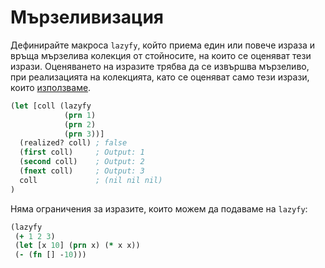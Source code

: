 # Мързеливизация

Дефинирайте макроса `lazyfy`, който приема един или повече израза и връща
мързелива колекция от стойносите, на които се оценяват тези изрази. Оценяването
на изразите трябва да се извършва мързеливо, при реализацията на колекцията,
като се оценяват само тези изрази, които [използваме](http://fmi.clojure.bg/topics/179).

```clojure
(let [coll (lazyfy
            (prn 1)
            (prn 2)
            (prn 3))]
  (realized? coll) ; false
  (first coll)     ; Output: 1
  (second coll)    ; Output: 2
  (fnext coll)     ; Output: 3
  coll             ; (nil nil nil)
)
```

Няма ограничения за изразите, които можем да подаваме на `lazyfy`:

```clojure
(lazyfy
 (+ 1 2 3)
 (let [x 10] (prn x) (* x x))
 (- (fn [] -10)))
```
